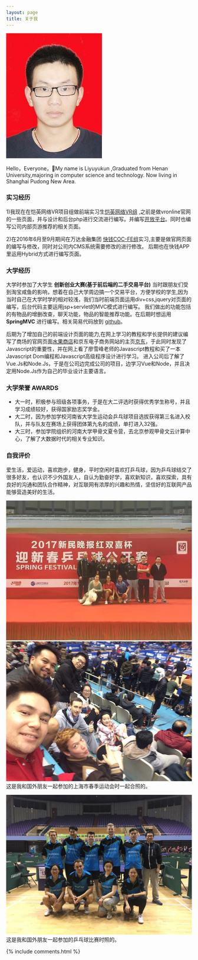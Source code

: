 ```yaml
---
layout: page
title: 关于我 
---
```


![](/images/posts/生活/lyk.jpeg)

Hello，Everyone，My name is Liyuyukun ,Graduated from Henan University,majoring in computer science and technology. Now living in Shanghai Pudong New Area.


### 实习经历

1)我现在在恺英网络VR项目组做前端实习生[恺英网络VR组](http://www.vronline.com/) ,之前是做vronline官网的一些页面，并与设计和后台php进行交流进行编写。并编写[开放平台](open.vronline.com)。同时也编写公司内部页游推荐的相关页面。

2)在2016年6月至9月期间在万达金融集团 [快钱COC-FE组](https://www.99bill.com/)实习,主要是做官网页面的编写与修改，同时对公司内CMS系统需要修改的进行修改。
后期也在快钱APP里运用Hybrid方式进行编写页面。

### 大学经历

大学时参加了大学生 **创新创业大赛(基于前后端的二手交易平台)** 当时跟朋友们受到淘宝咸鱼的影响，想着在自己大学周边搞一个交易平台，方便学校的学生,因为当时自己在大学时学的相对较浅，我们当时前端页面运用div+css,jquery对页面的编写，后台代码主要运用jsp+servlet的MVC模式进行编写。
我们做出的功能包括的有物品的增删改查，聊天功能，物品的智能推荐功能。在后期时想运用**SpringMVC** 进行编写。相关简易代码放到 [github](https://github.com/onepiecelyk/ebuy)。

后期为了增加自己的前端设计页面的能力,在网上学习的教程和学长提供的建议编写了商场的官网页面[水果商店](https://github.com/onepiecelyk/FruitWorld)和京东电子商务网站的主页[京东](https://github.com/onepiecelyk/JDHomePage)，于此同时发现了Javascript的重要性，并在网上看了廖雪峰老师的Javascript教程和买了一本Javascript Dom编程和Javascript高级程序设计进行学习。
进入公司后了解了Vue.Js和Node.Js，于是在公司边完成公司的项目，边学习Vue和Node，并且决定用Node.Js作为自己的毕业设计主要语言。

### 大学荣誉 AWARDS

 - 大一时，积极参与班级各项事务，于是在大二评选时获得优秀学生称号，并且学习成绩较好，获得国家励志奖学金。
 - 大二时，因为参加学校河南省大学生运动会乒乓球项目选拔获得第三名进入校队，并与队友在赛场上获得团体第九名的成绩，单打进入32强。
 - 大三时，参加学院组织的河南大学甲骨文夏令营，去北京参观甲骨文云计算中心，了解了大数据时代的相关专业知识。

### 自我评价

爱生活，爱运动，喜欢跑步，健身，平时空闲时喜欢打乒乓球，因为乒乓球结交了很多好友，也认识不少外国友人，自认为勤奋好学，喜欢新知识，喜欢探索，具有良好的沟通和团队合作精神，对互联网有浓厚的兴趣和热情，坚信好的互联网产品能够营造美好的生活。


![](/images/posts/生活/3.jpeg)
![](/images/posts/生活/1.jpeg)
这是我和国外朋友一起参加的上海市春季运动会时一起合照的。

![](/images/posts/生活/2.jpeg)
这是我和国外朋友一起参加的乒乓球比赛时照的。


{% include comments.html %}



